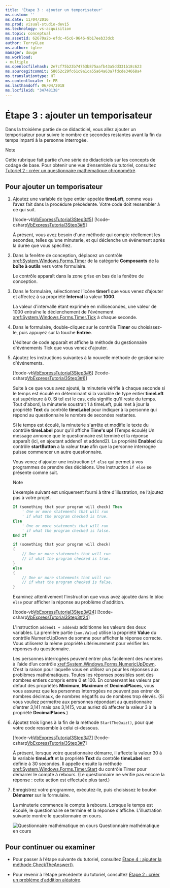```yaml
---
title: 'Étape 3 : ajouter un temporisateur'
ms.custom: ''
ms.date: 11/04/2016
ms.prod: visual-studio-dev15
ms.technology: vs-acquisition
ms.topic: conceptual
ms.assetid: 62670a2b-efdc-45c6-9646-9b17eeb33dcb
author: TerryGLee
ms.author: tglee
manager: douge
ms.workload:
- multiple
ms.openlocfilehash: 2e7cf75b23b74753b875aafb43a5dd331b18c623
ms.sourcegitcommit: 58052c29fc61c9a1ca55a64a63a7fdcde34668a4
ms.translationtype: HT
ms.contentlocale: fr-FR
ms.lasthandoff: 06/04/2018
ms.locfileid: "34748138"
---
```

# <a name="step-3-add-a-countdown-timer"></a>Étape 3 : ajouter un temporisateur
Dans la troisième partie de ce didacticiel, vous allez ajouter un temporisateur pour suivre le nombre de secondes restantes avant la fin du temps imparti à la personne interrogée.

> [!NOTE]
>  Cette rubrique fait partie d'une série de didacticiels sur les concepts de codage de base. Pour obtenir une vue d’ensemble du tutoriel, consultez [Tutoriel 2 : créer un questionnaire mathématique chronométré](../ide/tutorial-2-create-a-timed-math-quiz.md).

## <a name="to-add-a-countdown-timer"></a>Pour ajouter un temporisateur

1.  Ajoutez une variable de type entier appelée **timeLeft**, comme vous l’avez fait dans la procédure précédente. Votre code doit ressembler à ce qui suit.

     [!code-vb[VbExpressTutorial3Step3#5](../ide/codesnippet/VisualBasic/step-3-add-a-countdown-timer_1.vb)]
     [!code-csharp[VbExpressTutorial3Step3#5](../ide/codesnippet/CSharp/step-3-add-a-countdown-timer_1.cs)]

     À présent, vous avez besoin d'une méthode qui compte réellement les secondes, telles qu'une minuterie, et qui déclenche un événement après la durée que vous spécifiez.

2.  Dans la fenêtre de conception, déplacez un contrôle <xref:System.Windows.Forms.Timer> de la catégorie **Composants** de la **boîte à outils** vers votre formulaire.

     Le contrôle apparaît dans la zone grise en bas de la fenêtre de conception.

3.  Dans le formulaire, sélectionnez l’icône **timer1** que vous venez d’ajouter et affectez à sa propriété **Interval** la valeur **1000**.

     La valeur d'intervalle étant exprimée en millisecondes, une valeur de 1000 entraîne le déclenchement de l'événement <xref:System.Windows.Forms.Timer.Tick> à chaque seconde.

4.  Dans le formulaire, double-cliquez sur le contrôle **Timer** ou choisissez-le, puis appuyez sur la touche **Entrée**.

     L'éditeur de code apparaît et affiche la méthode du gestionnaire d'événements Tick que vous venez d'ajouter.

5.  Ajoutez les instructions suivantes à la nouvelle méthode de gestionnaire d'événements.

     [!code-vb[VbExpressTutorial3Step3#6](../ide/codesnippet/VisualBasic/step-3-add-a-countdown-timer_2.vb)]
     [!code-csharp[VbExpressTutorial3Step3#6](../ide/codesnippet/CSharp/step-3-add-a-countdown-timer_2.cs)]

     Suite à ce que vous avez ajouté, la minuterie vérifie à chaque seconde si le temps est écoulé en déterminant si la variable de type entier **timeLeft** est supérieure à 0. Si tel est le cas, cela signifie qu'il reste du temps. Tout d'abord, la minuterie soustrait 1 à timeLeft, puis met à jour la propriété **Text** du contrôle **timeLabel** pour indiquer à la personne qui répond au questionnaire le nombre de secondes restantes.

     Si le temps est écoulé, la minuterie s'arrête et modifie le texte du contrôle **timeLabel** pour qu'il affiche **Time's up!** (Temps écoulé) Un message annonce que le questionnaire est terminé et la réponse apparaît (ici, en ajoutant addend1 et addend2). La propriété **Enabled** du contrôle **startButton** a la valeur **true** afin que la personne interrogée puisse commencer un autre questionnaire.

     Vous venez d'ajouter une instruction `if else` qui permet à vos programmes de prendre des décisions. Une instruction `if else` se présente comme suit.

    > [!NOTE]
    >  L’exemple suivant est uniquement fourni à titre d’illustration, ne l’ajoutez pas à votre projet.

    ```vb
    If (something that your program will check) Then
        ' One or more statements that will run
        ' if what the program checked is true.
    Else
        ' One or more statements that will run
        ' if what the program checked is false.
    End If
    ```

    ```csharp
    if (something that your program will check)
    {
        // One or more statements that will run
        // if what the program checked is true.
    }
    else
    {
        // One or more statements that will run
        // if what the program checked is false.
    }
    ```

     Examinez attentivement l'instruction que vous avez ajoutée dans le bloc `else` pour afficher la réponse au problème d'addition.

     [!code-vb[VbExpressTutorial3Step3#24](../ide/codesnippet/VisualBasic/step-3-add-a-countdown-timer_3.vb)]
     [!code-csharp[VbExpressTutorial3Step3#24](../ide/codesnippet/CSharp/step-3-add-a-countdown-timer_3.cs)]

     L'instruction `addend1 + addend2` additionne les valeurs des deux variables. La première partie (`sum.Value`) utilise la propriété **Value** du contrôle NumericUpDown de somme pour afficher la réponse correcte. Vous utiliserez la même propriété ultérieurement pour vérifier les réponses du questionnaire.

     Les personnes interrogées peuvent entrer plus facilement des nombres à l’aide d’un contrôle <xref:System.Windows.Forms.NumericUpDown>. C’est la raison pour laquelle vous en utilisez un pour les réponses aux problèmes mathématiques. Toutes les réponses possibles sont des nombres entiers compris entre 0 et 100. En conservant les valeurs par défaut des propriétés **Minimum**, **Maximum** et **DecimalPlaces**, vous vous assurez que les personnes interrogées ne peuvent pas entrer de nombres décimaux, de nombres négatifs ou de nombres trop élevés. (Si vous vouliez permettre aux personnes répondant au questionnaire d’entrer 3,141 mais pas 3,1415, vous auriez dû affecter la valeur 3 à la propriété **DecimalPlaces**.)

6.  Ajoutez trois lignes à la fin de la méthode `StartTheQuiz()`, pour que votre code ressemble à celui ci-dessous.

     [!code-vb[VbExpressTutorial3Step3#7](../ide/codesnippet/VisualBasic/step-3-add-a-countdown-timer_4.vb)]
     [!code-csharp[VbExpressTutorial3Step3#7](../ide/codesnippet/CSharp/step-3-add-a-countdown-timer_4.cs)]

     À présent, lorsque votre questionnaire démarre, il affecte la valeur 30 à la variable **timeLeft** et la propriété **Text** du contrôle **timeLabel** est définie à 30 secondes. Il appelle ensuite la méthode <xref:System.Windows.Forms.Timer.Start> du contrôle Timer pour démarrer le compte à rebours. (Le questionnaire ne vérifie pas encore la réponse : cette action est effectuée plus tard.)

7.  Enregistrez votre programme, exécutez-le, puis choisissez le bouton **Démarrer** sur le formulaire.

     La minuterie commence le compte à rebours. Lorsque le temps est écoulé, le questionnaire se termine et la réponse s'affiche. L'illustration suivante montre le questionnaire en cours.

     ![Questionnaire mathématique en cours](../ide/media/express_addcountdown.png) Questionnaire mathématique en cours

## <a name="to-continue-or-review"></a>Pour continuer ou examiner

-   Pour passer à l’étape suivante du tutoriel, consultez [Étape 4 : ajouter la méthode CheckTheAnswer()](../ide/step-4-add-the-checktheanswer-parens-method.md).

-   Pour revenir à l’étape précédente du tutoriel, consultez [Étape 2 : créer un problème d’addition aléatoire](../ide/step-2-create-a-random-addition-problem.md).
